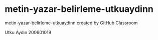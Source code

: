 # metin-yazar-belirleme-utkuaydinn
metin-yazar-belirleme-utkuaydinn created by GitHub Classroom

Utku Aydın 
200601019
